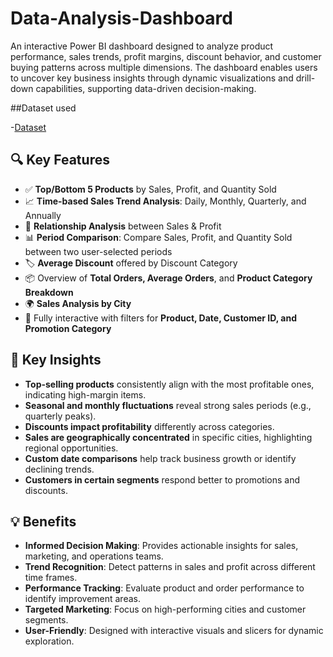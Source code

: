 # Data-Analysis-Dashboard
An interactive Power BI dashboard designed to analyze product performance, sales trends, profit margins, discount behavior, and customer buying patterns across multiple dimensions. The dashboard enables users to uncover key business insights through dynamic visualizations and drill-down capabilities, supporting data-driven decision-making.

##Dataset used

-<a href="https://github.com/akhilm-ds/Data-Analysis-Dashboard/blob/main/Store%2BData.xlsx">Dataset<a/>

## 🔍 Key Features

- ✅ **Top/Bottom 5 Products** by Sales, Profit, and Quantity Sold  
- 📈 **Time-based Sales Trend Analysis**: Daily, Monthly, Quarterly, and Annually  
- 🔄 **Relationship Analysis** between Sales & Profit  
- 📊 **Period Comparison**: Compare Sales, Profit, and Quantity Sold between two user-selected periods  
- 🏷️ **Average Discount** offered by Discount Category  
- 📦 Overview of **Total Orders, Average Orders**, and **Product Category Breakdown**  
- 🌍 **Sales Analysis by City**  
- 🎯 Fully interactive with filters for **Product, Date, Customer ID, and Promotion Category**

## 📌 Key Insights

- **Top-selling products** consistently align with the most profitable ones, indicating high-margin items.  
- **Seasonal and monthly fluctuations** reveal strong sales periods (e.g., quarterly peaks).  
- **Discounts impact profitability** differently across categories.  
- **Sales are geographically concentrated** in specific cities, highlighting regional opportunities.  
- **Custom date comparisons** help track business growth or identify declining trends.  
- **Customers in certain segments** respond better to promotions and discounts.

## 💡 Benefits

- **Informed Decision Making**: Provides actionable insights for sales, marketing, and operations teams.  
- **Trend Recognition**: Detect patterns in sales and profit across different time frames.  
- **Performance Tracking**: Evaluate product and order performance to identify improvement areas.  
- **Targeted Marketing**: Focus on high-performing cities and customer segments.  
- **User-Friendly**: Designed with interactive visuals and slicers for dynamic exploration.
